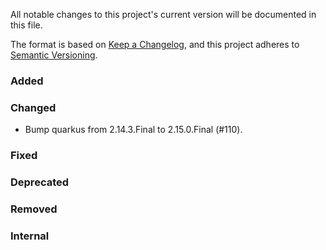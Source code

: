 All notable changes to this project's current version will be documented in this file.

The format is based on [Keep a Changelog](https://keepachangelog.com/en/1.0.0/), and this project adheres
to [Semantic Versioning](https://semver.org/spec/v2.0.0.html).

### Added

### Changed

- Bump quarkus from 2.14.3.Final to 2.15.0.Final (#110).

### Fixed

### Deprecated

### Removed

### Internal
